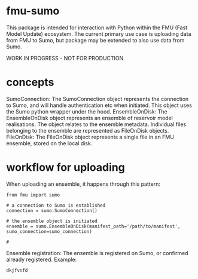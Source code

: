 # fmu-sumo
This package is intended for interaction with Python within the FMU (Fast Model Update) ecosystem. The current primary use case is uploading data from FMU to Sumo, but package may be extended to also use data from Sumo.

WORK IN PROGRESS - NOT FOR PRODUCTION

# concepts
SumoConnection: The SumoConnection object represents the connection to Sumo, and will handle authentication etc when initiated. This object uses the Sumo python wrapper under the hood.
EnsembleOnDisk: The EnsembleOnDisk object represents an ensemble of reservoir model realisations. The object relates to the ensemble metadata. Individual files belonging to the ensemble are represented as FileOnDisk objects.
FileOnDisk: The FileOnDisk object represents a single file in an FMU ensemble, stored on the local disk.

# workflow for uploading
When uploading an ensemble, it happens through this pattern:
```
from fmu import sumo

# a connection to Sumo is established
connection = sumo.SumoConnection()

# the ensemble object is initiated
ensemble = sumo.EnsembleOnDisk(manifest_path='/path/to/manifest', sumo_connection=sumo_connection)

# 

```
Ensemble registration: The ensemble is registered on Sumo, or confirmed already registered. Example:
```
dkjfvnfd
```
